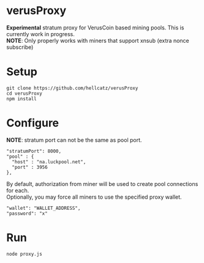 # verusProxy
**Experimental** stratum proxy for VerusCoin based mining pools. This is currently work in progress.  
**NOTE**: Only properly works with miners that support xnsub (extra nonce subscribe)

# Setup
    git clone https://github.com/hellcatz/verusProxy
    cd verusProxy
    npm install

# Configure
**NOTE**: stratum port can not be the same as pool port.  

    "stratumPort": 8000,
    "pool" : {
      "host" : "na.luckpool.net",
      "port" : 3956
    },

By default, authorization from miner will be used to create pool connections for each.  
Optionally, you may force all miners to use the specified proxy wallet.

    "wallet": "WALLET_ADDRESS",
    "password": "x"

# Run
    node proxy.js
